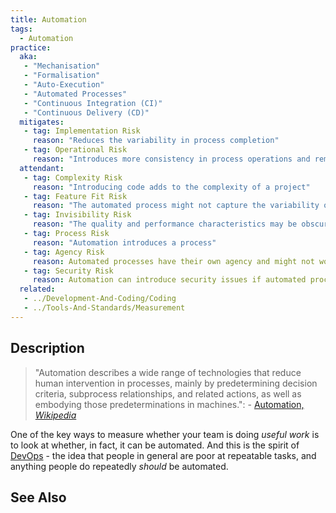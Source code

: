 ```yaml
---
title: Automation
tags: 
  - Automation
practice:
  aka: 
   - "Mechanisation"
   - "Formalisation"
   - "Auto-Execution"
   - "Automated Processes"
   - "Continuous Integration (CI)"
   - "Continuous Delivery (CD)"
  mitigates:
   - tag: Implementation Risk
     reason: "Reduces the variability in process completion"
   - tag: Operational Risk
     reason: "Introduces more consistency in process operations and removes opportunity for human error"
  attendant:
   - tag: Complexity Risk
     reason: "Introducing code adds to the complexity of a project"
   - tag: Feature Fit Risk
     reason: "The automated process might not capture the variability of requirements of the original approach"
   - tag: Invisibility Risk
     reason: "The quality and performance characteristics may be obscured by automation."
   - tag: Process Risk
     reason: "Automation introduces a process"
   - tag: Agency Risk
     reason: Automated processes have their own agency and might not work as desired.
   - tag: Security Risk
     reason: Automation can introduce security issues if automated processes are given elevated privileges.  
  related:
   - ../Development-And-Coding/Coding
   - ../Tools-And-Standards/Measurement
---
```


<PracticeIntro details={frontMatter.practice} /> 

## Description

> "Automation describes a wide range of technologies that reduce human intervention in processes, mainly by predetermining decision criteria, subprocess relationships, and related actions, as well as embodying those predeterminations in machines.": - [Automation, _Wikipedia_](https://en.wikipedia.org/wiki/Automation)

One of the key ways to measure whether your team is doing _useful work_ is to look at whether, in fact, it can be automated.  And this is the spirit of [DevOps](DevOps) - the idea that people in general are poor at repeatable tasks, and anything people do repeatedly _should_ be automated.  


## See Also

<TagList tag="Automation" />